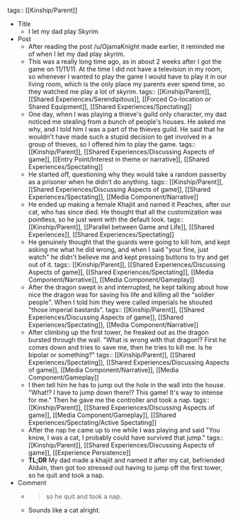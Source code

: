 tags:: [[Kinship/Parent]]

- Title
	- I let my dad play Skyrim
- Post
	- After reading the post /u/OjamaKnight made earlier, it reminded me of when I let my dad play skyrim.
	- This was a really long time ago, as in about 2 weeks after I got the game on 11/11/11. At the time I did not have a television in my room, so whenever I wanted to play the game I would have to play it in our living room, which is the only place my parents ever spend time, so they watched me play a lot of skyrim.
	  tags:: [[Kinship/Parent]], [[Shared Experiences/Serendipitous]], [[Forced Co-location or Shared Equipment]], [[Shared Experiences/Spectating]]
	- One day, when I was playing a thieve's guild only character, my dad noticed me stealing from a bunch of people's houses. He asked me why, and I told him I was a part of the thieves guild. He said that he wouldn't have made such a stupid decision to get involved in a group of thieves, so I offered him to play the game.
	  tags:: [[Kinship/Parent]], [[Shared Experiences/Discussing Aspects of game]], [[Entry Point/Interest in theme or narrative]], [[Shared Experiences/Spectating]]
	- He started off, questioning why they would take a random passerby as a prisoner when he didn't do anything.
	  tags:: [[Kinship/Parent]], [[Shared Experiences/Discussing Aspects of game]], [[Shared Experiences/Spectating]], [[Media Component/Narrative]]
	- He ended up making a female Khajiit and named it Peaches, after our cat, who has since died. He thought that all the customization was pointless, so he just went with the default look.
	  tags:: [[Kinship/Parent]], [[Parallel between Game and Life]], [[Shared Experiences]], [[Shared Experiences/Spectating]]
	- He genuinely thought that the guards were going to kill him, and kept asking me what he did wrong, and when I said "your fine, just watch" he didn't believe me and kept pressing buttons to try and get out of it.
	  tags:: [[Kinship/Parent]], [[Shared Experiences/Discussing Aspects of game]], [[Shared Experiences/Spectating]], [[Media Component/Narrative]], [[Media Component/Gameplay]]
	- After the dragon swept in and interrupted, he kept talking about how nice the dragon was for saving his life and killing all the "soldier people". When I told him they were called imperials he shouted "those imperial bastards".
	  tags:: [[Kinship/Parent]], [[Shared Experiences/Discussing Aspects of game]], [[Shared Experiences/Spectating]], [[Media Component/Narrative]]
	- After climbing up the first tower, he freaked out as the dragon bursted through the wall. "What is wrong with that dragon!? First he comes down and tries to save me, then he tries to kill me. Is he bipolar or something?"
	  tags:: [[Kinship/Parent]], [[Shared Experiences/Spectating]], [[Shared Experiences/Discussing Aspects of game]], [[Media Component/Narrative]], [[Media Component/Gameplay]]
	- I then tell him he has to jump out the hole in the wall into the house. "What!? I have to jump down there!? This game! It's way to intense for me." Then he gave me the controller and took a nap.
	  tags:: [[Kinship/Parent]], [[Shared Experiences/Discussing Aspects of game]], [[Media Component/Gameplay]], [[Shared Experiences/Spectating/Active Spectating]]
	- After the nap he came up to me while I was playing and said "You know, I was a cat, I probably could have survived that jump."
	  tags:: [[Kinship/Parent]], [[Shared Experiences/Discussing Aspects of game]], [[Experience Persistence]]
	- **TL;DR** My dad made a khajiit and named it after my cat, befriended Alduin, then got too stressed out having to jump off the first tower, so he quit and took a nap.
- Comment
	- >so he quit and took a nap.
	- Sounds like a cat alright.
